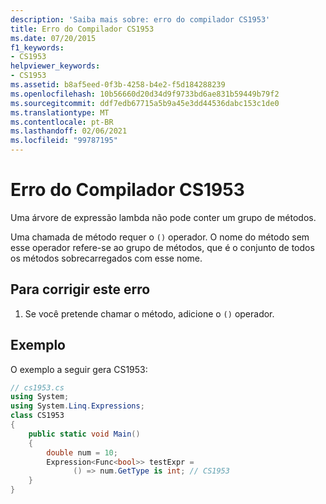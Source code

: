```yaml
---
description: 'Saiba mais sobre: erro do compilador CS1953'
title: Erro do Compilador CS1953
ms.date: 07/20/2015
f1_keywords:
- CS1953
helpviewer_keywords:
- CS1953
ms.assetid: b8af5eed-0f3b-4258-b4e2-f5d184288239
ms.openlocfilehash: 10b56660d20d34d9f9733bd6ae831b59449b79f2
ms.sourcegitcommit: ddf7edb67715a5b9a45e3dd44536dabc153c1de0
ms.translationtype: MT
ms.contentlocale: pt-BR
ms.lasthandoff: 02/06/2021
ms.locfileid: "99787195"
---
```

# <a name="compiler-error-cs1953"></a>Erro do Compilador CS1953

Uma árvore de expressão lambda não pode conter um grupo de métodos.  
  
 Uma chamada de método requer o `()` operador. O nome do método sem esse operador refere-se ao grupo de métodos, que é o conjunto de todos os métodos sobrecarregados com esse nome.  
  
## <a name="to-correct-this-error"></a>Para corrigir este erro  
  
1. Se você pretende chamar o método, adicione o `()` operador.  
  
## <a name="example"></a>Exemplo  

 O exemplo a seguir gera CS1953:  
  
```csharp  
// cs1953.cs  
using System;  
using System.Linq.Expressions;  
class CS1953  
{  
    public static void Main()  
    {  
        double num = 10;  
        Expression<Func<bool>> testExpr =  
              () => num.GetType is int; // CS1953
    }  
}  
```
